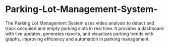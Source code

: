 # Parking-Lot-Management-System-
The Parking Lot Management System uses video analysis to detect and track occupied and empty parking slots in real time. It provides a dashboard with live updates, generates reports, and visualizes parking trends with graphs, improving efficiency and automation in parking management.
